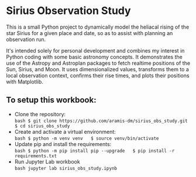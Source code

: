 
# Sirius Observation Study

This is a small Python project to dynamically model the heliacal rising of the star Sirius for a given place and date, so as to assist with planning an observation run.

It's intended solely for personal development and combines my interest in Python coding with some basic astronomy concepts. It demonstrates the use of the Astropy and Astroplan packages to fetch realtime positions of the Sun, Sirius, and Moon. It uses dimensionalized values, transforms them to a local observation context, confirms their rise times, and plots their positions with Matplotlib.

## To setup this workbook:

- Clone the repository:  
        ```bash
        $ git clone https://github.com/aramis-dm/sirius_obs_study.git  
        $ cd sirius_obs_study  
        ```
- Create and activate a virtual environment:  
        ```bash
        $ python -m venv venv  
        $ source venv/bin/activate  
        ```  
- Update pip and install the requirements:  
        ```bash
        $ python -m pip install pip --upgrade  
        $ pip install -r requirements.txt
        ```
- Run Jupyter Lab workbook  
        ```bash
        jupyter lab sirius_obs_study.ipynb  
        ```
